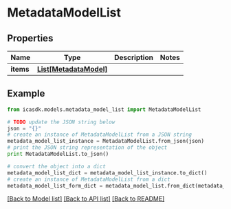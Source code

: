 # MetadataModelList


## Properties
Name | Type | Description | Notes
------------ | ------------- | ------------- | -------------
**items** | [**List[MetadataModel]**](MetadataModel.md) |  | 

## Example

```python
from icasdk.models.metadata_model_list import MetadataModelList

# TODO update the JSON string below
json = "{}"
# create an instance of MetadataModelList from a JSON string
metadata_model_list_instance = MetadataModelList.from_json(json)
# print the JSON string representation of the object
print MetadataModelList.to_json()

# convert the object into a dict
metadata_model_list_dict = metadata_model_list_instance.to_dict()
# create an instance of MetadataModelList from a dict
metadata_model_list_form_dict = metadata_model_list.from_dict(metadata_model_list_dict)
```
[[Back to Model list]](../README.md#documentation-for-models) [[Back to API list]](../README.md#documentation-for-api-endpoints) [[Back to README]](../README.md)


